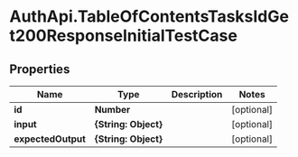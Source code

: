 # AuthApi.TableOfContentsTasksIdGet200ResponseInitialTestCase

## Properties

Name | Type | Description | Notes
------------ | ------------- | ------------- | -------------
**id** | **Number** |  | [optional] 
**input** | **{String: Object}** |  | [optional] 
**expectedOutput** | **{String: Object}** |  | [optional] 


